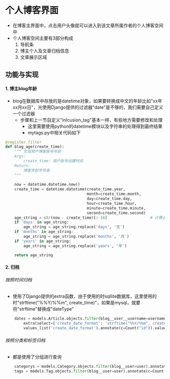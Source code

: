 # 个人博客界面
- 在博客主界面中，点击用户头像就可以进入到该文章所属作者的个人博客空间中
- 个人博客空间主要有3部分构成
	1. 导航条
	2. 博主个人及文章归档信息
	3. 文章展示区域

## 功能与实现
#### 1. 博主blog年龄
- blog在数据库中存放的是datetime对象，如果要转换成中文的年龄比如"xx年xx月xx日"，光使用Django提供的过滤器"date"是不够的，我们需要自己定义一个过滤器
	- 步骤和上一节自定义"inlcusion_tag"基本一样，有些地方需要修改和处理
		- 这里需要使用python的datetime模块以及字符串的处理得到最终结果
		- mytags.py中相关代码如下

```python
@register.filter
def blog_age(create_time):
    """ 生成用户博客账号年龄
    Args:
        create_time: 用户账号创建时间
    Return:
        博客年龄字符串
    """
    
    now = datetime.datetime.now()
    create_time = datetime.datetime(create_time.year,
                                    month=create_time.month,
                                    day=create_time.day,
                                    hour=create_time.hour,
                                    minute=create_time.minute,
                                    second=create_time.second)
    age_string = str(now - create_time)[:-16]                   # 计算去除多余的时分秒片段
    if 'days' in age_string:
        age_string = age_string.replace('days', '天')
    if 'months' in age_string:
        age_string = age_string.replace('months', '月')
    if 'years' in age_string:
        age_string = age_string.replace('years', '年')

    return age_string
```



#### 2. 归档


    
###### 按照时间归档
- 使用了Django提供的extra函数，由于使用的时sqllite数据库，这里使用的时"strftime("%%Y/%%m", create_time)"，如果是mysql，就要将"strftime"替换成"dateType"


```python
    dates = models.Article.objects.filter(blog__user__username=username).\
        extra(select={'create_date_format': 'strftime("%%Y/%%m", create_time)'}).\
        values_list('create_date_format').annotate(c=Count("id")).values_list('create_date_format', 'c')

```

###### 按照分类和标签归档
- 都是使用了分组进行查询

```python
    categorys = models.Category.objects.filter(blog__user=user).annotate(c=Count("article__id")).values_list('title','c', 'id')
    tags = models.Tag.objects.filter(blog__user=user).annotate(c=Count("article__id")).values_list('title', 'c', 'id')
```